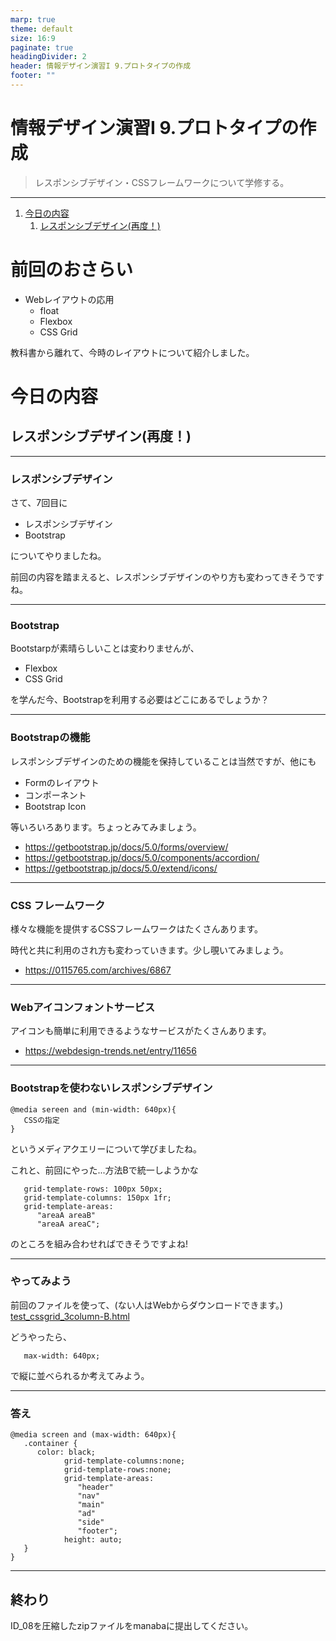 ```yaml
---
marp: true
theme: default
size: 16:9
paginate: true
headingDivider: 2
header: 情報デザイン演習I 9.プロトタイプの作成
footer: ""
---
```


# 情報デザイン演習I 9.プロトタイプの作成<!-- omit in toc -->
> レスポンシブデザイン・CSSフレームワークについて学修する。

---
1. [今日の内容](#今日の内容)
   1. [レスポンシブデザイン(再度！)](#レスポンシブデザイン再度)


# 前回のおさらい<!-- omit in toc -->
- Webレイアウトの応用
   - float
   - Flexbox
   - CSS Grid

教科書から離れて、今時のレイアウトについて紹介しました。

# 今日の内容

## レスポンシブデザイン(再度！)

---
### レスポンシブデザイン
さて、7回目に
- レスポンシブデザイン
- Bootstrap

についてやりましたね。

前回の内容を踏まえると、レスポンシブデザインのやり方も変わってきそうですね。

---
### Bootstrap
Bootstarpが素晴らしいことは変わりませんが、
- Flexbox
- CSS Grid

を学んだ今、Bootstrapを利用する必要はどこにあるでしょうか？

---
### Bootstrapの機能
レスポンシブデザインのための機能を保持していることは当然ですが、他にも
- Formのレイアウト
- コンポーネント
- Bootstrap Icon

等いろいろあります。ちょっとみてみましょう。

- https://getbootstrap.jp/docs/5.0/forms/overview/
- https://getbootstrap.jp/docs/5.0/components/accordion/
- https://getbootstrap.jp/docs/5.0/extend/icons/

---
### CSS フレームワーク
様々な機能を提供するCSSフレームワークはたくさんあります。

時代と共に利用のされ方も変わっていきます。少し覗いてみましょう。

- https://0115765.com/archives/6867

---
### Webアイコンフォントサービス
アイコンも簡単に利用できるようなサービスがたくさんあります。

- https://webdesign-trends.net/entry/11656

---
### Bootstrapを使わないレスポンシブデザイン
```
@media sereen and (min-width: 640px){
   CSSの指定
}
```

というメディアクエリーについて学びましたね。

これと、前回にやった...方法Bで統一しようかな
```
   grid-template-rows: 100px 50px;
   grid-template-columns: 150px 1fr;
   grid-template-areas:
      "areaA areaB"
      "areaA areaC";
```
のところを組み合わせればできそうですよね!

---
### やってみよう
前回のファイルを使って、(ない人はWebからダウンロードできます。)
[test_cssgrid_3column-B.html](asset/test_cssgrid_3column-B.html)

どうやったら、
```
   max-width: 640px;
```

で縦に並べられるか考えてみよう。

---
### 答え
```
@media screen and (max-width: 640px){
   .container {
      color: black;
            grid-template-columns:none;
            grid-template-rows:none;
            grid-template-areas:
               "header"
               "nav"
               "main"
               "ad"
               "side"
               "footer";
            height: auto;
   }
}
```

---
### 

## 終わり<!-- omit in toc -->

ID_08を圧縮したzipファイルをmanabaに提出してください。


